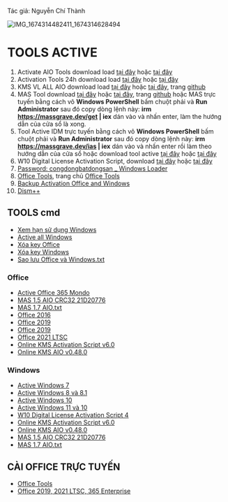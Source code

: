 Tác giả: Nguyễn Chí Thành

![IMG_1674314482411_1674314628494](https://user-images.githubusercontent.com/82578024/231749370-cff3f452-4349-46bd-80e4-dd85653ca27f.jpg)

# TOOLS ACTIVE ##

1. Activate AIO Tools download load [tại đây](https://1drv.ms/f/s!AkwSBX-xWiVhjWszo-4pM2IUu9W0?e=YP5kDx) hoặc [tại đây](https://terabox.com/s/1aFPP-6jhC552GJfVIh08pw)
2. Activation Tools 24h download load [tại đây](https://github.com/BsNgChiThanh/Tools-Active/files/10080296/ActivationTool.24h.zip) hoặc [tại đây](https://terabox.com/s/1rFFq9bXdW3X2MJFvK2G7NA)
3. KMS VL ALL AIO download load [tại đây](https://1drv.ms/u/s!AkwSBX-xWiVhiUOElDhoWwYkV9io?e=Dq5QjD) hoặc [tại đây](https://terabox.com/s/1lwGqZzoPYo7Vfz9uQGQfcw), trang [github](https://github.com/abbodi1406/KMS_VL_ALL_AIO/releases)
4. MAS Tool download [tại đây](https://1drv.ms/u/s!AkwSBX-xWiVhiT-3r9nKNHt51gBx?e=AW6yWY) hoặc [tại đây](https://codeload.github.com/massgravel/Microsoft-Activation-Scripts/zip/refs/heads/master), trang [github](https://github.com/massgravel/Microsoft-Activation-Scripts/tree/master/MAS) hoặc MAS trực tuyến bằng cách vô **Windows PowerShell** bấm chuột phải và **Run Administrator** sau đó copy dòng lệnh này: **irm https://massgrave.dev/get | iex** dán vào và nhấn enter, làm the hướng dẫn của cửa sổ là xong.
5. Tool Active IDM trực tuyến bằng cách vô **Windows PowerShell** bấm chuột phải và **Run Administrator** sau đó copy dòng lệnh này: **irm https://massgrave.dev/ias | iex** dán vào và nhấn enter rồi làm theo hướng dẫn của cửa sổ hoặc download tool active [tại đây](https://1drv.ms/f/s!AkwSBX-xWiVhi0T7IqwsifZu_AOG?e=14Essh) hoặc [tại đây](https://codeload.github.com/massgravel/Microsoft-Activation-Scripts/zip/refs/heads/master)
6. W10 Digital License Activation Script, download [tại đây](https://1drv.ms/u/s!AkwSBX-xWiVhiUaSUP5VaBEpk6Vn?e=Ly8MdC) hoặc [tại đây](https://terabox.com/s/1yTGROWkMs1lld4sCR5Wn2w)
7. [Password: congdongbatdongsan _ Windows Loader](https://1drv.ms/u/s!AkwSBX-xWiVhgQu-I420iwQ6dbG9?e=WiMBxQ)
8. [Office Tools](https://1drv.ms/u/s!AkwSBX-xWiVhg3aNEuRYre0bC3u0?e=op3csV), trang chủ [Office Tools](https://otp.landian.vip/en-us/download.html)
9. [Backup Activation Office and Windows](https://github.com/BsNgChiThanh/Tools-Active/files/10080337/Backup.Activation.Office.and.Windows.zip)
10. [Dism++](https://1drv.ms/f/s!AkwSBX-xWiVhi3gfqanLd8yzBNnL?e=dhIW3J)

## TOOLS cmd ##
- [Xem hạn sử dụng Windows](https://github.com/BsNgChiThanh/Tools-Active/files/10080374/Xem.h.n.s.d.ng.Windows.txt)
- [Active all Windows](https://github.com/BsNgChiThanh/Tools-Active/files/10080346/Active.all.Windows.txt)
- [Xóa key Office](https://github.com/BsNgChiThanh/Tools-Active/files/10080375/Xoa.key.Office.txt)
- [Xóa key Windows](https://github.com/BsNgChiThanh/Tools-Active/files/10080376/Xoa.key.Windows.txt)
- [Sao lưu Office và Windows.txt](https://github.com/BsNgChiThanh/Tools-Active/files/10080368/Sao.l.u.Office.va.Windows.txt)

### Office ###

- [Active Office 365 Mondo](https://github.com/BsNgChiThanh/Tools-Active/files/10080348/Active.Office.365.Mondo.txt)
- [MAS 1.5 AIO CRC32 21D20776](https://github.com/BsNgChiThanh/Tools-Active/files/10080356/MAS.1.5.AIO.CRC32.21D20776.txt)
- [MAS 1.7 AIO.txt](https://github.com/BsNgChiThanh/Tools-Active/files/10080392/MAS.1.7.AIO.txt)
- [Office 2016](https://github.com/BsNgChiThanh/Tools-Active/files/10080362/Office.2016.txt)
- [Office 2019](https://github.com/BsNgChiThanh/Tools-Active/files/10080363/Office.2019-1.txt)
- [Office 2019](https://github.com/BsNgChiThanh/Tools-Active/files/10080364/Office.2019-2.txt)
- [Office 2021 LTSC](https://github.com/BsNgChiThanh/Tools-Active/files/10080365/Office.2021.LTSC.txt)
- [Online KMS Activation Script v6.0](https://github.com/BsNgChiThanh/Tools-Active/files/10080366/Online.KMS.Activation.Script.v6.0.txt)
- [Online KMS AIO v0.48.0](https://github.com/BsNgChiThanh/Tools-Active/files/10080367/Online.KMS.AIO.v0.48.0.txt)

### Windows ###

- [Active Windows 7](https://github.com/BsNgChiThanh/Tools-Active/files/10080351/Active.Windows.7.txt)
- [Active Windows 8 và 8.1](https://github.com/BsNgChiThanh/Tools-Active/files/10080352/Active.Windows.8.va.8.1.txt)
- [Active Windows 10](https://github.com/BsNgChiThanh/Tools-Active/files/10080354/Active.Windows.10.txt)
- [Active Windows 11 và 10](https://github.com/BsNgChiThanh/Tools-Active/files/10080355/Active.Windows.11.va.10.txt)
- [W10 Digital License Activation Script 4](https://github.com/BsNgChiThanh/Tools-Active/files/10080370/W10.Digital.License.Activation.Script.4.txt)
- [Online KMS Activation Script v6.0](https://github.com/BsNgChiThanh/Tools-Active/files/10080366/Online.KMS.Activation.Script.v6.0.txt)
- [Online KMS AIO v0.48.0](https://github.com/BsNgChiThanh/Tools-Active/files/10080367/Online.KMS.AIO.v0.48.0.txt)
- [MAS 1.5 AIO CRC32 21D20776](https://github.com/BsNgChiThanh/Tools-Active/files/10080356/MAS.1.5.AIO.CRC32.21D20776.txt)
- [MAS 1.7 AIO.txt](https://github.com/BsNgChiThanh/Tools-Active/files/10080392/MAS.1.7.AIO.txt)

## CÀI OFFICE TRỰC TUYẾN ##

- [Office Tools](https://otp.landian.vip/en-us/download.html)
- [Office 2019, 2021 LTSC, 365 Enterprise](https://1drv.ms/u/s!AkwSBX-xWiVhiUu0ZzmqcrRnTjOl?e=h1Gdm3)

